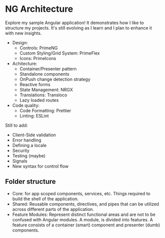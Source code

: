 # NG Architecture

Explore my sample Angular application! It demonstrates how I like to structure my projects. It's still evolving as I learn and I plan to enhance it with new insights.

- Design:
  - Controls: PrimeNG
  - Custom Styling/Grid System: PrimeFlex
  - Icons: PrimeIcons
- Achitecture:
  - Container/Presenter pattern
  - Standalone components
  - OnPush change detection strategy
  - Reactive forms
  - State Management: NRGX
  - Translations: Transloco
  - Lazy loaded routes
- Code quality:
  - Code Formatting: Prettier
  - Linting: ESLint

Still to add:

- Client-Side validation
- Error handling
- Defining a locale
- Security
- Testing (maybe)
- Signals
- New syntax for control flow

## Folder structure

- Core: for app scoped components, services, etc. Things required to build the shell of the application.
- Shared: Reusable components, directives, and pipes that can be utilized across different parts of the application.
- Feature Modules: Represent distinct functional areas and are not to be confused with Angular modules. A module, is divided into features. A feature consists of a container (smart) component and presenter (dumb) components.
